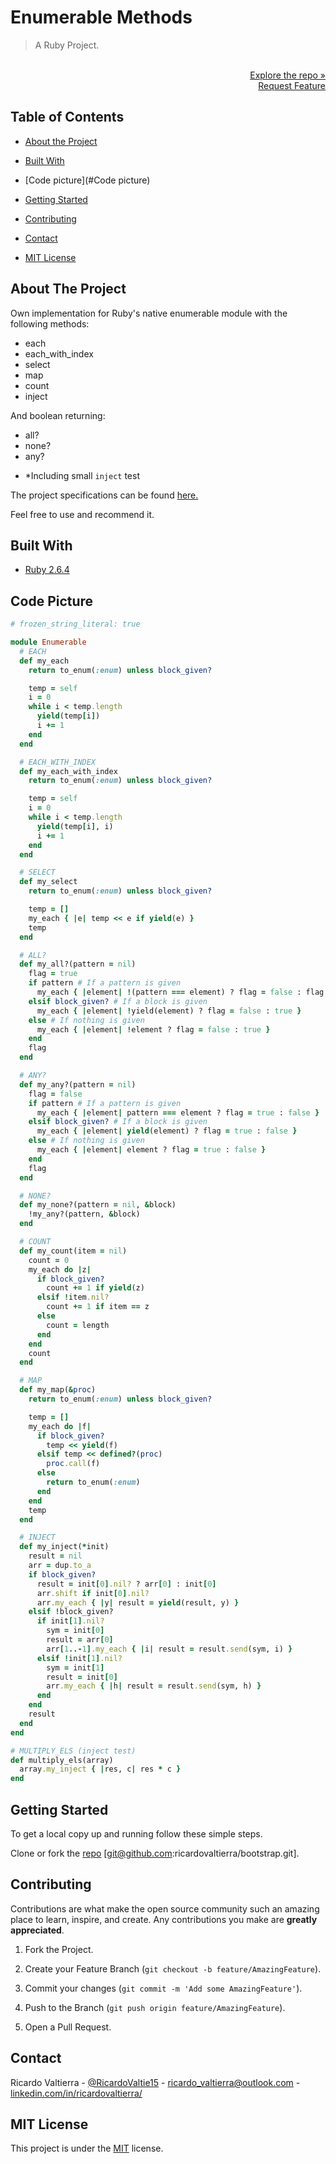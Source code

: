 # Enumerable Methods

> A Ruby Project.

<p align="right">
  <br>
  <a href="https://github.com/ricardovaltierra/enumerable">Explore the repo »</a>
  <br>
  <a href="https://github.com/ricardovaltierra/enumerable/issues">Request Feature</a>
</p>

## Table of Contents

* [About the Project](#about-the-project)

* [Built With](#built-with)

* [Code picture](#Code picture)

* [Getting Started](#getting-started)

* [Contributing](#contributing)

* [Contact](#contact)

* [MIT License](#mit-license)

## About The Project

Own implementation for Ruby's native enumerable module with the following methods:

- each
- each_with_index 
- select
- map
- count
- inject

And boolean returning:

- all?
- none?
- any?

* *Including small `inject` test

The project specifications can be found [here.](https://github.com/TheOdinProject/curriculum/blob/master/ruby_programming/archive/basic_ruby/project_advanced_building_blocks.md)

Feel free to use and recommend it.

## Built With

* [Ruby 2.6.4](https://www.ruby-lang.org/en/news/2019/08/28/ruby-2-6-4-released/)

## Code Picture

```ruby
# frozen_string_literal: true

module Enumerable
  # EACH
  def my_each
    return to_enum(:enum) unless block_given?

    temp = self
    i = 0
    while i < temp.length
      yield(temp[i])
      i += 1
    end
  end

  # EACH_WITH_INDEX
  def my_each_with_index
    return to_enum(:enum) unless block_given?

    temp = self
    i = 0
    while i < temp.length
      yield(temp[i], i)
      i += 1
    end
  end

  # SELECT
  def my_select
    return to_enum(:enum) unless block_given?

    temp = []
    my_each { |e| temp << e if yield(e) }
    temp
  end

  # ALL?
  def my_all?(pattern = nil)
    flag = true
    if pattern # If a pattern is given
      my_each { |element| !(pattern === element) ? flag = false : flag = true }
    elsif block_given? # If a block is given
      my_each { |element| !yield(element) ? flag = false : true }
    else # If nothing is given
      my_each { |element| !element ? flag = false : true }
    end
    flag
  end

  # ANY?
  def my_any?(pattern = nil)
    flag = false
    if pattern # If a pattern is given
      my_each { |element| pattern === element ? flag = true : false }
    elsif block_given? # If a block is given
      my_each { |element| yield(element) ? flag = true : false }
    else # If nothing is given
      my_each { |element| element ? flag = true : false }
    end
    flag
  end

  # NONE?
  def my_none?(pattern = nil, &block)
    !my_any?(pattern, &block)
  end

  # COUNT
  def my_count(item = nil)
    count = 0
    my_each do |z|
      if block_given?
        count += 1 if yield(z)
      elsif !item.nil?
        count += 1 if item == z
      else
        count = length
      end
    end
    count
  end

  # MAP
  def my_map(&proc)
    return to_enum(:enum) unless block_given?

    temp = []
    my_each do |f|
      if block_given?
        temp << yield(f)
      elsif temp << defined?(proc)
        proc.call(f)
      else
        return to_enum(:enum)
      end
    end
    temp
  end

  # INJECT
  def my_inject(*init)
    result = nil
    arr = dup.to_a
    if block_given?
      result = init[0].nil? ? arr[0] : init[0]
      arr.shift if init[0].nil?
      arr.my_each { |y| result = yield(result, y) }
    elsif !block_given?
      if init[1].nil?
        sym = init[0]
        result = arr[0]
        arr[1..-1].my_each { |i| result = result.send(sym, i) }
      elsif !init[1].nil?
        sym = init[1]
        result = init[0]
        arr.my_each { |h| result = result.send(sym, h) }
      end
    end
    result
  end
end

# MULTIPLY_ELS (inject test)
def multiply_els(array)
  array.my_inject { |res, c| res * c }
end
```


## Getting Started

To get a local copy up and running follow these simple steps.

Clone or fork the <a href="https://github.com/ricardovaltierra/bootstrap/">repo</a> [git@github.com:ricardovaltierra/bootstrap.git].

## Contributing

Contributions are what make the open source community such an amazing place to learn, inspire, and create. Any contributions you make are **greatly appreciated**.

1. Fork the Project.

2. Create your Feature Branch (`git checkout -b feature/AmazingFeature`).

3. Commit your changes (`git commit -m 'Add some AmazingFeature'`).

4. Push to the Branch (`git push origin feature/AmazingFeature`).

5. Open a Pull Request.

## Contact

Ricardo Valtierra - [@RicardoValtie15](https://twitter.com/RicardoValtie15) - ricardo_valtierra@outlook.com  - [linkedin.com/in/ricardovaltierra/](https://www.linkedin.com/in/ricardovaltierra/)

## MIT License

This project is under the [MIT](LICENSE) license.
